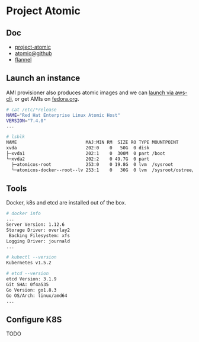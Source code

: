# Project Atomic

## Doc

* [project-atomic](http://www.projectatomic.io)
* [atomic@github](https://github.com/projectatomic)
* [flannel](https://github.com/coreos/flannel)

## Launch an instance

AMI provisioner also produces atomic images and we can [launch via aws-cli](https://github.com/hongkailiu/svt-case-doc/blob/master/ec2/ec2.md#atomic-host),
or get AMIs on [fedora.org](https://getfedora.org/en/atomic/download/).



```sh
# cat /etc/*release
NAME="Red Hat Enterprise Linux Atomic Host"
VERSION="7.4.0"
...

# lsblk 
NAME                          MAJ:MIN RM  SIZE RO TYPE MOUNTPOINT
xvda                          202:0    0   50G  0 disk 
├─xvda1                       202:1    0  300M  0 part /boot
└─xvda2                       202:2    0 49.7G  0 part 
  ├─atomicos-root             253:0    0 19.8G  0 lvm  /sysroot
  └─atomicos-docker--root--lv 253:1    0   30G  0 lvm  /sysroot/ostree/deploy/rhel-atomic-host/var/lib/docker
```


## Tools
Docker, k8s and etcd are installed out of the box.

```sh
# docker info
...
Server Version: 1.12.6
Storage Driver: overlay2
 Backing Filesystem: xfs
Logging Driver: journald
...

# kubectl --version
Kubernetes v1.5.2

# etcd --version
etcd Version: 3.1.9
Git SHA: 0f4a535
Go Version: go1.8.3
Go OS/Arch: linux/amd64
...

```

## Configure K8S
TODO
